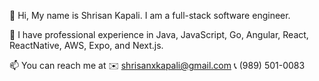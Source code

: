 👋 Hi, My name is Shrisan Kapali. I am a full-stack software engineer.

👀 I have professional experience in Java, JavaScript, Go, Angular, React, ReactNative, AWS, Expo, and Next.js. 
   
📫 You can reach me at
    ✉️ shrisanxkapali@gmail.com 
    📞 (989) 501-0083

